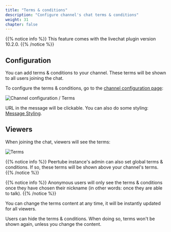 ```yaml
---
title: "Terms & conditions"
description: "Configure channel's chat terms & conditions"
weight: 31
chapter: false
---
```


{{% notice info %}}
This feature comes with the livechat plugin version 10.2.0.
{{% /notice %}}

## Configuration

You can add terms & conditions to your channel.
These terms will be shown to all users joining the chat.

To configure the terms & conditions, go to the [channel configuration page](/peertube-plugin-livechat/documentation/user/streamers/channel):

![Channel configuration / Terms](/peertube-plugin-livechat/images/channel_terms_config.png?classes=shadow,border&height=400px)

URL in the message will be clickable.
You can also do some styling: [Message Styling](https://xmpp.org/extensions/xep-0393.html).

## Viewers

When joining the chat, viewers will see the terms:

![Terms](/peertube-plugin-livechat/images/terms.png?classes=shadow,border&height=400px)

{{% notice info %}}
Peertube instance's admin can also set global terms & conditions.
If so, these terms will be shown above your channel's terms.
{{% /notice %}}

{{% notice info %}}
Anonymous users will only see the terms & conditions once they have chosen their nickname (in other words: once they are able to talk).
{{% /notice %}}

You can change the terms content at any time, it will be instantly updated for all viewers.

Users can hide the terms & conditions.
When doing so, terms won't be shown again, unless you change the content.
